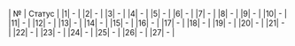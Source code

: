 | № | Статус |
|1| - |
|2| - |
|3| - |
|4| - |
|5| - |
|6| - |
|7| - |
|8| - |
|9| - |
|10| - |
|11| - |
|12| - |
|13| - |
|14| - |
|15| - |
|16| - |
|17| - |
|18| - |
|19| - |
|20| - |
|21| - |
|22| - |
|23| - |
|24| - |
|25| - |
|26| - |
|27| - |
